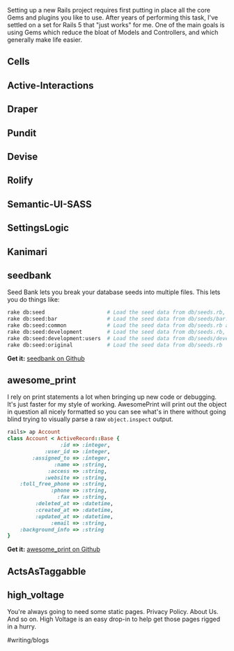 Setting up a new Rails project requires first putting in place all the core Gems and plugins you like to use. After years
of performing this task, I've settled on a set for Rails 5 that "just works" for me. One of the main goals is using Gems
which reduce the bloat of Models and Controllers, and which generally make life easier.


## Cells

## Active-Interactions

## Draper

## Pundit

## Devise

## Rolify

## Semantic-UI-SASS

## SettingsLogic

## Kanimari

## seedbank

Seed Bank lets you break your database seeds into multiple files. This lets you do things like:

```bash
rake db:seed                    # Load the seed data from db/seeds.rb, db/seeds/*.seeds.rb and db/seeds/ENVIRONMENT/*.seeds.rb. ENVIRONMENT is the current environment in Rails.env.
rake db:seed:bar                # Load the seed data from db/seeds/bar.seeds.rb
rake db:seed:common             # Load the seed data from db/seeds.rb and db/seeds/*.seeds.rb.
rake db:seed:development        # Load the seed data from db/seeds.rb, db/seeds/*.seeds.rb and db/seeds/development/*.seeds.rb.
rake db:seed:development:users  # Load the seed data from db/seeds/development/users.seeds.rb
rake db:seed:original           # Load the seed data from db/seeds.rb
```

**Get it:** [seedbank on Github](https://github.com/james2m/seedbank)

## awesome_print

I rely on print statements a lot when bringing up new code or debugging. It's just faster for my style of working. AwesomePrint will
print out the object in question all nicely formatted so you can see what's in there without going blind trying to visually
parse a raw `object.inspect` output.

```ruby
rails> ap Account
class Account < ActiveRecord::Base {
                 :id => :integer,
            :user_id => :integer,
        :assigned_to => :integer,
               :name => :string,
             :access => :string,
            :website => :string,
    :toll_free_phone => :string,
              :phone => :string,
                :fax => :string,
         :deleted_at => :datetime,
         :created_at => :datetime,
         :updated_at => :datetime,
              :email => :string,
    :background_info => :string
}
```

**Get it:** [awesome_print on Github](https://github.com/awesome-print/awesome_print)

## ActsAsTaggabble

## high_voltage

You're always going to need some static pages. Privacy Policy. About Us. And so on. High Voltage is an easy drop-in
to help get those pages rigged in a hurry.

#writing/blogs
